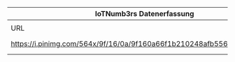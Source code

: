 |IoTNumb3rs Datenerfassung|||||||||||
| ---- | ---- | ---- | ---- | ---- | ---- | ---- | ---- | ---- | ---- | ---- |
||||||||||||
|URL|home_url|filename|device_class|device_count|market_class|market_volume|prognosis_year|publication_year|authorship_class|Dropbox folder|
|https://i.pinimg.com/564x/9f/16/0a/9f160a66f1b210248afb5560930f5e25.jpg|https://www.lightreading.com/new-ip.asp|file5_9f160a66f1b210248afb5560930f5e25.jpg||||||||JinlinHolic/20181230-1500|
